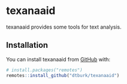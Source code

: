 
<!-- README.md is generated from README.Rmd. Please edit that file -->

# texanaaid

<!-- badges: start -->

<!-- badges: end -->

texanaaid provides some tools for text analysis.

## Installation

You can install texanaaid from [GitHub](https://github.com/) with:

``` r
# install.packages("remotes")
remotes::install_github("dtburk/texanaaid")
```
